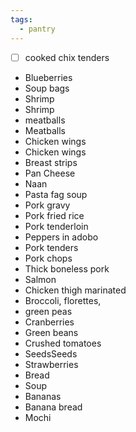 ```yaml
---
tags:
  - pantry
---
```


- [ ] cooked chix tenders 

- Blueberries
- Soup bags
- Shrimp
- Shrimp 
- meatballs
- Meatballs
- Chicken wings
- Chicken wings
- Breast strips
- Pan Cheese
- Naan
- Pasta fag soup
- Pork gravy
- Pork fried rice
- Pork tenderloin
- Peppers in adobo
- Pork tenders
- Pork chops
- Thick boneless pork
- Salmon
- Chicken thigh marinated
- Broccoli, florettes, 
- green peas
- Cranberries
- Green beans
- Crushed tomatoes
- SeedsSeeds
- Strawberries
- Bread
- Soup
- Bananas
- Banana bread
- Mochi